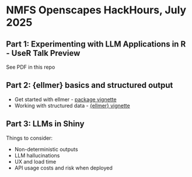 # NMFS Openscapes HackHours, July 2025

## Part 1: Experimenting with LLM Applications in R - UseR Talk Preview

See PDF in this repo

## Part 2: {ellmer} basics and structured output

- Get started with ellmer - [package vignette](https://ellmer.tidyverse.org/articles/ellmer.html)
- Working with structured data - [{ellmer} vignette](https://ellmer.tidyverse.org/articles/structured-data.html)

## Part 3: LLMs in Shiny

Things to consider:

- Non-deterministic outputs
- LLM hallucinations
- UX and load time
- API usage costs and risk when deployed

